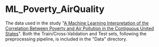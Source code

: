 ﻿# ML_Poverty_AirQuality
The data used in the study "[A Machine Learning Interpretation of the Correlation Between Poverty and Air Pollution in the Contiguous United States]([url](https://www.nature.com/articles/s41598-025-87150-0))". Both the Train/Cross-Validation and Test sets, following the preprocessing pipeline, is included in  the "Data" directory.
